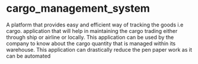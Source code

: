 # cargo_management_system


A platform that provides easy and efficient way of tracking the goods i.e cargo. application that will help in maintaining the cargo trading either through ship or airline or locally. This application can be used by the company to know about the cargo quantity that is managed within its warehouse. This application can drastically reduce the pen paper work as it can be automated
